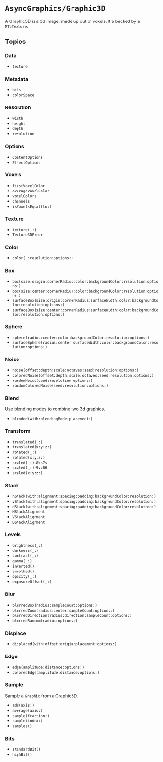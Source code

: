 # ``AsyncGraphics/Graphic3D``

A Graphic3D is a 3d image, made up out of voxels. It's backed by a `MTLTexture`. 

## Topics

### Data

- ``texture``

### Metadata

- ``bits``
- ``colorSpace``

### Resolution

- ``width``
- ``height``
- ``depth``
- ``resolution``

### Options

- ``ContentOptions``
- ``EffectOptions``

### Voxels

- ``firstVoxelColor``
- ``averageVoxelColor``
- ``voxelColors``
- ``channels``
- ``isVoxelsEqual(to:)``

### Texture

- ``texture(_:)``
- ``Texture3DError``

### Color

- ``color(_:resolution:options:)``

### Box

- ``box(size:origin:cornerRadius:color:backgroundColor:resolution:options:)``
- ``box(size:center:cornerRadius:color:backgroundColor:resolution:options:)``
- ``surfaceBox(size:origin:cornerRadius:surfaceWidth:color:backgroundColor:resolution:options:)``
- ``surfaceBox(size:center:cornerRadius:surfaceWidth:color:backgroundColor:resolution:options:)``

### Sphere

- ``sphere(radius:center:color:backgroundColor:resolution:options:)``
- ``surfaceSphere(radius:center:surfaceWidth:color:backgroundColor:resolution:options:)``

### Noise
- ``noise(offset:depth:scale:octaves:seed:resolution:options:)``
- ``coloredNoise(offset:depth:scale:octaves:seed:resolution:options:)``
- ``randomNoise(seed:resolution:options:)``
- ``randomColoredNoise(seed:resolution:options:)``

### Blend

Use blending modes to combine two 3d graphics.

- ``blended(with:blendingMode:placement:)``

### Transform

- ``translated(_:)``
- ``translated(x:y:z:)``
- ``rotated(_:)``
- ``rotated(x:y:z:)``
- ``scaled(_:)-8ks7s``
- ``scaled(_:)-9vc86``
- ``scaled(x:y:z:)``

### Stack

- ``hStack(with:alignment:spacing:padding:backgroundColor:resolution:)``
- ``vStack(with:alignment:spacing:padding:backgroundColor:resolution:)``
- ``dStack(with:alignment:spacing:padding:backgroundColor:resolution:)``
- ``HStackAlignment``
- ``VStackAlignment``
- ``DStackAlignment``

### Levels

- ``brightness(_:)``
- ``darkness(_:)``
- ``contrast(_:)``
- ``gamma(_:)``
- ``inverted()``
- ``smoothed()``
- ``opacity(_:)``
- ``exposureOffset(_:)``

### Blur

- ``blurredBox(radius:sampleCount:options:)``
- ``blurredZoom(radius:center:sampleCount:options:)``
- ``blurredDirection(radius:direction:sampleCount:options:)``
- ``blurredRandom(radius:options:)``

### Displace

- ``displaced(with:offset:origin:placement:options:)``

### Edge

- ``edge(amplitude:distance:options:)``
- ``coloredEdge(amplitude:distance:options:)``

### Sample

Sample a ``Graphic`` from a Graphic3D.

- ``add(axis:)``
- ``average(axis:)``
- ``sample(fraction:)``
- ``sample(index:)``
- ``samples()``

### Bits

- ``standardBit()``
- ``highBit()``
